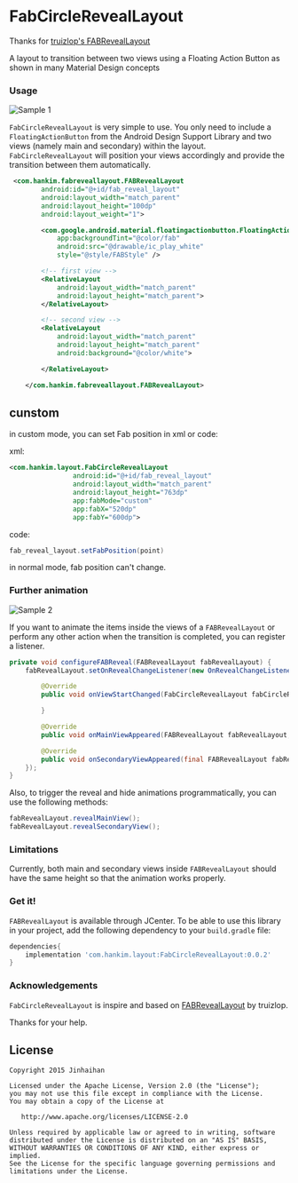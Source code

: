 # FabCircleRevealLayout 
<!-- [![Android Arsenal](https://img.shields.io/badge/Android%20Arsenal-FABRevealLayout-green.svg?style=flat)](https://android-arsenal.com/details/1/2459) -->

Thanks for [truizlop's FABRevealLayout](https://github.com/truizlop/FABRevealLayout.git)

A layout to transition between two views using a Floating Action Button as shown in many Material Design concepts

### Usage

![Sample 1](demo.gif)

`FabCircleRevealLayout` is very simple to use. You only need to include a `FloatingActionButton` from the Android Design Support Library and two views (namely main and secondary) within the layout. `FabCircleRevealLayout` will position your views accordingly and provide the transition between them automatically.

``` xml
 <com.hankim.fabreveallayout.FABRevealLayout
        android:id="@+id/fab_reveal_layout"
        android:layout_width="match_parent"
        android:layout_height="100dp"
        android:layout_weight="1">

        <com.google.android.material.floatingactionbutton.FloatingActionButton
            app:backgroundTint="@color/fab"
            android:src="@drawable/ic_play_white"
            style="@style/FABStyle" />

        <!-- first view -->
        <RelativeLayout
            android:layout_width="match_parent"
            android:layout_height="match_parent">
        </RelativeLayout>

        <!-- second view -->
        <RelativeLayout
            android:layout_width="match_parent"
            android:layout_height="match_parent"
            android:background="@color/white">

        </RelativeLayout>

    </com.hankim.fabreveallayout.FABRevealLayout>
```

## cunstom

in custom mode, you can set Fab position in xml or code:

xml:
```xml
<com.hankim.layout.FabCircleRevealLayout
                android:id="@+id/fab_reveal_layout"
                android:layout_width="match_parent"
                android:layout_height="763dp"
                app:fabMode="custom"
                app:fabX="520dp"
                app:fabY="600dp">
```

code:
```java
fab_reveal_layout.setFabPosition(point)
```

in normal mode, fab position can't change.



### Further animation

![Sample 2](art/fabrl_qotsa.gif)

If you want to animate the items inside the views of a `FABRevealLayout` or perform any other action when the transition is completed, you can register a listener.

``` java
private void configureFABReveal(FABRevealLayout fabRevealLayout) {
    fabRevealLayout.setOnRevealChangeListener(new OnRevealChangeListener() {

        @Override
        public void onViewStartChanged(FabCircleRevealLayout fabCircleRevealLayout, int viewPosition) {

        }

        @Override
        public void onMainViewAppeared(FABRevealLayout fabRevealLayout, View mainView) {}

        @Override
        public void onSecondaryViewAppeared(final FABRevealLayout fabRevealLayout, View secondaryView) {}
    });
}
```

Also, to trigger the reveal and hide animations programmatically, you can use the following methods:

``` java
fabRevealLayout.revealMainView();
fabRevealLayout.revealSecondaryView();
```

### Limitations

Currently, both main and secondary views inside `FABRevealLayout` should have the same height so that the animation works properly.

### Get it!

`FABRevealLayout` is available through JCenter. To be able to use this library in your project, add the following dependency to your `build.gradle` file:

```groovy
dependencies{
	implementation 'com.hankim.layout:FabCircleRevealLayout:0.0.2'
}
```

### Acknowledgements

`FabCircleRevealLayout` is inspire and based on [FABRevealLayout](https://github.com/truizlop/FABRevealLayout) by truizlop.

Thanks for your help.

## License


    Copyright 2015 Jinhaihan

    Licensed under the Apache License, Version 2.0 (the "License");
    you may not use this file except in compliance with the License.
    You may obtain a copy of the License at

       http://www.apache.org/licenses/LICENSE-2.0

    Unless required by applicable law or agreed to in writing, software
    distributed under the License is distributed on an "AS IS" BASIS,
    WITHOUT WARRANTIES OR CONDITIONS OF ANY KIND, either express or implied.
    See the License for the specific language governing permissions and
    limitations under the License.
